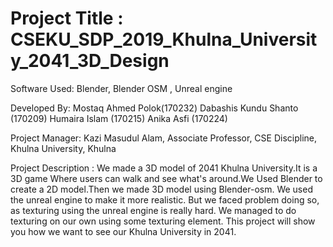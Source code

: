 # Project Title : CSEKU_SDP_2019_Khulna_University_2041_3D_Design

Software Used: Blender, Blender OSM , Unreal engine

Developed By: Mostaq Ahmed Polok(170232) Dabashis Kundu Shanto (170209) Humaira Islam (170215) Anika Asfi (170224)

Project Manager: Kazi Masudul Alam, Associate Professor, CSE Discipline, Khulna University, Khulna

Project Description : We made a 3D model of 2041 Khulna University.It is a 3D game Where users can walk and see what's around.We Used Blender to create a 2D model.Then we made 3D model using Blender-osm. We used the unreal engine to make it more realistic. But we faced problem doing so, as texturing using the unreal engine is really hard. We managed to do texturing on our own using some texturing element. This project will show you how we want to see our Khulna University in 2041.
